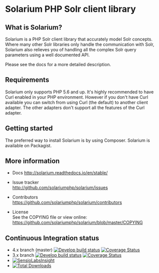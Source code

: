 # Solarium PHP Solr client library


## What is Solarium?

Solarium is a PHP Solr client library that accurately model Solr concepts. Where many other Solr libraries only handle
the communication with Solr, Solarium also relieves you of handling all the complex Solr query parameters using a
well documented API.

Please see the docs for a more detailed description.

## Requirements

Solarium only supports PHP 5.6 and up.
It's highly recommended to have Curl enabled in your PHP environment. However if you don't have Curl available you can
switch from using Curl (the default) to another client adapter. The other adapters don't support all the features of the
Curl adapter.

## Getting started

The preferred way to install Solarium is by using Composer. Solarium is available on Packagist.

## More information

* Docs
  http://solarium.readthedocs.io/en/stable/

* Issue tracker   
  http://github.com/solariumphp/solarium/issues

* Contributors    
  https://github.com/solariumphp/solarium/contributors

* License   
  See the COPYING file or view online:  
  https://github.com/solariumphp/solarium/blob/master/COPYING

## Continuous Integration status

* 4.x branch (master) [![Develop build status](https://secure.travis-ci.org/solariumphp/solarium.png?branch=master)](http://travis-ci.org/solariumphp/solarium) [![Coverage Status](https://coveralls.io/repos/solariumphp/solarium/badge.png?branch=master)](https://coveralls.io/r/solariumphp/solarium?branch=master)
* 3.x branch [![Develop build status](https://secure.travis-ci.org/solariumphp/solarium.png?branch=3.x)](http://travis-ci.org/solariumphp/solarium) [![Coverage Status](https://coveralls.io/repos/solariumphp/solarium/badge.png?branch=3.x)](https://coveralls.io/r/solariumphp/solarium?branch=3.x)
* [![SensioLabsInsight](https://insight.sensiolabs.com/projects/292e29f7-10a9-4685-b9ac-37925ebef9ae/small.png)](https://insight.sensiolabs.com/projects/292e29f7-10a9-4685-b9ac-37925ebef9ae)
* [![Total Downloads](https://poser.pugx.org/solarium/solarium/downloads.svg)](https://packagist.org/packages/solarium/solarium)

